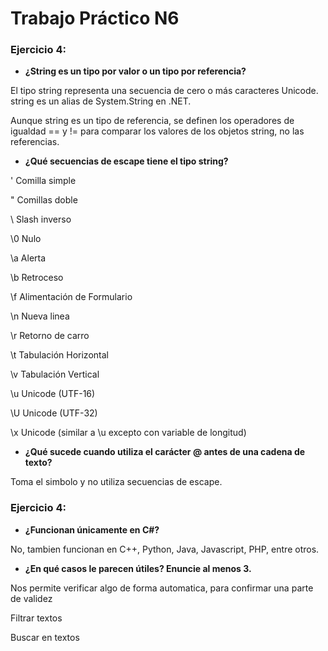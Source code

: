 # Trabajo Práctico N6
### Ejercicio 4:
* **¿String es un tipo por valor o un tipo por referencia?**

El tipo string representa una secuencia de cero o más caracteres Unicode. string es un alias de System.String en .NET.

Aunque string es un tipo de referencia, se definen los operadores de igualdad == y != para comparar los valores de los objetos string, no las referencias.

* **¿Qué secuencias de escape tiene el tipo string?**


\'	Comilla simple

\"	Comillas doble

\\	Slash inverso

\0	Nulo

\a	Alerta

\b	Retroceso

\f	Alimentación de Formulario

\n	Nueva linea

\r	Retorno de carro

\t	Tabulación Horizontal

\v	Tabulación Vertical

\u	Unicode (UTF-16)

\U	Unicode (UTF-32)

\x	Unicode (similar a \u excepto con variable de longitud)


* **¿Qué sucede cuando utiliza el carácter @ antes de una cadena de texto?**

Toma el simbolo y no utiliza secuencias de escape.

### Ejercicio 4:

* **¿Funcionan únicamente en C#?**

No, tambien funcionan en C++, Python, Java, Javascript, PHP, entre otros.

* **¿En qué casos le parecen útiles? Enuncie al menos 3.**

Nos permite verificar algo de forma automatica, para confirmar una parte de validez

Filtrar textos

Buscar en textos
